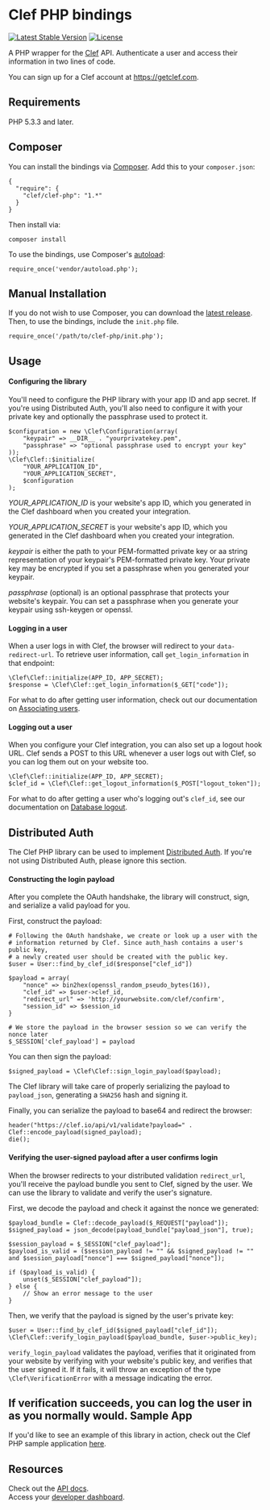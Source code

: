 # Clef PHP bindings

[![Latest Stable Version](https://poser.pugx.org/clef/clef-php/v/stable.svg)](https://packagist.org/packages/clef/clef-php)
[![License](https://poser.pugx.org/clef/clef-php/license.svg)](https://packagist.org/packages/clef/clef-php)

A PHP wrapper for the [Clef](https://getclef.com/) API. Authenticate a user and access their information in two lines of code. 

You can sign up for a Clef account at https://getclef.com.

## Requirements

PHP 5.3.3 and later.

## Composer

You can install the bindings via [Composer](http://getcomposer.org/). Add this to your `composer.json`:

    {
      "require": {
        "clef/clef-php": "1.*"
      }
    }

Then install via:

    composer install

To use the bindings, use Composer's [autoload](https://getcomposer.org/doc/00-intro.md#autoloading):

    require_once('vendor/autoload.php');

## Manual Installation

If you do not wish to use Composer, you can download the [latest release](https://github.com/clef/clef-php/releases). Then, to use the bindings, include the `init.php` file.

    require_once('/path/to/clef-php/init.php');


Usage
-----

#### Configuring the library

You'll need to configure the PHP library with your app ID and app secret. If you're using Distributed Auth, you'll also need to configure it with your private key and optionally the passphrase used to protect it. 

    $configuration = new \Clef\Configuration(array(
        "keypair" => __DIR__ . "yourprivatekey.pem",
        "passphrase" => "optional passphrase used to encrypt your key"
    ));
    \Clef\Clef::$initialize(
        "YOUR_APPLICATION_ID", 
        "YOUR_APPLICATION_SECRET", 
        $configuration
    );

*YOUR_APPLICATION_ID* is your website's app ID, which you generated in the Clef dashboard when you created your integration. 

*YOUR_APPLICATION_SECRET* is your website's app ID, which you generated in the Clef dashboard when you created your integration. 

*keypair* is either the path to your PEM-formatted private key or aa string representation of your keypair's PEM-formatted private key. Your private key may be encrypted if you set a passphrase when you generated your keypair. 

*passphrase* (optional) is an optional passphrase that protects your website's keypair. You can set a passphrase when you generate your keypair using ssh-keygen or openssl. 

#### Logging in a user

When a user logs in with Clef, the browser will redirect to your `data-redirect-url`. To retrieve user information, call `get_login_information` in that endpoint: 

    \Clef\Clef::initialize(APP_ID, APP_SECRET);
    $response = \Clef\Clef::get_login_information($_GET["code"]);

For what to do after getting user information, check out our documentation on
[Associating users](http://docs.getclef.com/v1.0/docs/persisting-users).

#### Logging out a user

When you configure your Clef integration, you can also set up a logout hook URL. Clef sends a POST to this URL whenever a user logs out with Clef, so you can log them out on your website too.

    \Clef\Clef::initialize(APP_ID, APP_SECRET);
    $clef_id = \Clef\Clef::get_logout_information($_POST["logout_token"]);

For what to do after getting a user who's logging out's `clef_id`, see our
documentation on [Database
logout](http://docs.getclef.com/v1.0/docs/database-logout).

## Distributed Auth

The Clef PHP library can be used to implement [Distributed Auth](https://getclef.com/distributed). If you're not using Distributed Auth, please ignore this section.

#### Constructing the login payload

After you complete the OAuth handshake, the library will construct, sign, and serialize a valid payload for you.

First, construct the payload: 

    # Following the OAuth handshake, we create or look up a user with the
    # information returned by Clef. Since auth_hash contains a user's public key,
    # a newly created user should be created with the public key.
    $user = User::find_by_clef_id($response["clef_id"])

    $payload = array(
        "nonce" => bin2hex(openssl_random_pseudo_bytes(16)),
        "clef_id" => $user->clef_id,
        "redirect_url" => 'http://yourwebsite.com/clef/confirm',
        "session_id" => $session_id
    }

    # We store the payload in the browser session so we can verify the nonce later
    $_SESSION['clef_payload'] = payload

You can then sign the payload: 

    $signed_payload = \Clef\Clef::sign_login_payload($payload);

The Clef library will take care of properly serializing the payload to `payload_json`, generating a `SHA256` hash and signing it. 

Finally, you can serialize the payload to base64 and redirect the browser: 

    header("https://clef.io/api/v1/validate?payload=" . Clef::encode_payload(signed_payload);
    die();

#### Verifying the user-signed payload after a user confirms login

When the browser redirects to your distributed validation `redirect_url`, you'll receive the payload bundle you sent to Clef, signed by the user. We can use the library to validate and verify the user's signature.

First, we decode the payload and check it against the nonce we generated: 

    $payload_bundle = Clef::decode_payload($_REQUEST["payload"]);
    $signed_payload = json_decode(payload_bundle["payload_json"], true);

    $session_payload = $_SESSION["clef_payload"];
    $payload_is_valid = ($session_payload != "" && $signed_payload != "" and $session_payload["nonce"] === $signed_payload["nonce"]);

    if ($payload_is_valid) {
        unset($_SESSION["clef_payload"]);
    } else {
        // Show an error message to the user
    }

Then, we verify that the payload is signed by the user's private key: 

    $user = User::find_by_clef_id($signed_payload["clef_id"]);
    \Clef\Clef::verify_login_payload($payload_bundle, $user->public_key);

`verify_login_payload` validates the payload, verifies that it originated from your website by verifying with your website's public key, and verifies that the user signed it. If it fails, it will throw an exception of the type `\Clef\VerificationError` with a message indicating the error. 

If verification succeeds, you can log the user in as you normally would. 
Sample App
----------

If you'd like to see an example of this library in action, check out the Clef PHP sample application [here](https://github.com/clef/sample-php).
 
Resources
--------
Check out the [API docs](http://docs.getclef.com/v1.0/docs/).     
Access your [developer dashboard](https://getclef.com/user/login).

